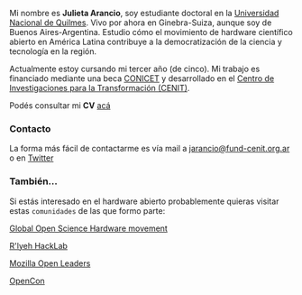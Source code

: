 Mi nombre es **Julieta Arancio**, soy estudiante doctoral en la [Universidad Nacional de Quilmes](https://unq.edu.ar). Vivo por ahora en Ginebra-Suiza, aunque soy de Buenos Aires-Argentina. Estudio cómo el movimiento de hardware científico abierto en América Latina contribuye a la democratización de la ciencia y tecnología en la región.

Actualmente estoy cursando mi tercer año (de cinco). Mi trabajo es financiado mediante una beca [CONICET](http://www.conicet.gov.ar) y desarrollado en el [Centro de Investigaciones para la Transformación (CENIT)](http://www.fund-cenit.org.ar). 

Podés consultar mi **CV** [acá](cv.md)

### Contacto

La forma más fácil de contactarme es vía mail a [jarancio@fund-cenit.org.ar](mailto:jarancio@fund-cenit.org.ar) o en [Twitter](https://www.twitter.com/cassandreces)

### También...

Si estás interesado en el hardware abierto probablemente quieras visitar estas `comunidades` de las que formo parte: 

[Global Open Science Hardware movement](https://openhardware.science)   

[R'lyeh HackLab](https://rlab.be) 

[Mozilla Open Leaders](https://foundation.mozilla.org/en/opportunity/mozilla-open-leaders/) 

[OpenCon](https://twitter.com/open_con)
